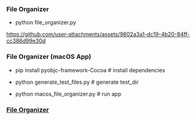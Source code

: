 ### File Organizer

- python file_organizer.py

https://github.com/user-attachments/assets/9802a3a1-dc19-4b20-84ff-cc386d99e30d

### File Organizer (macOS App)

- pip install pyobjc-framework-Cocoa # install dependencies

- python generate_test_files.py # generate test_dir

- python macos_file_organizer.py # run app

### [File Organizer](https://github.com/user-attachments/assets/026abf10-7219-4865-a2fd-fdbe37b6eafe)
